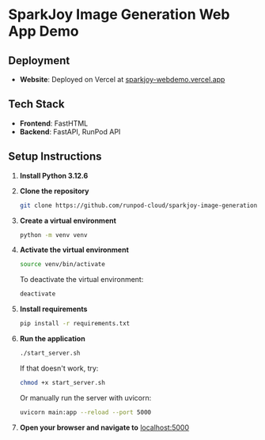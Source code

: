 # SparkJoy Image Generation Web App Demo

## Deployment

- **Website**: Deployed on Vercel at [sparkjoy-webdemo.vercel.app](https://sparkjoy-webdemo.vercel.app)


## Tech Stack

- **Frontend**: FastHTML
- **Backend**: FastAPI, RunPod API

## Setup Instructions

1. **Install Python 3.12.6**

2. **Clone the repository**

   ```sh
   git clone https://github.com/runpod-cloud/sparkjoy-image-generation-web-app-demo.git
   ```

3. **Create a virtual environment**

   ```sh
   python -m venv venv
   ```

4. **Activate the virtual environment**

   ```sh
   source venv/bin/activate
   ```

   To deactivate the virtual environment:

   ```sh
   deactivate
   ```

5. **Install requirements**

   ```sh
   pip install -r requirements.txt
   ```

6. **Run the application**

   ```sh
   ./start_server.sh
   ```

   If that doesn't work, try:

   ```sh
   chmod +x start_server.sh
   ```

   Or manually run the server with uvicorn:

   ```sh
   uvicorn main:app --reload --port 5000
   ```

7. **Open your browser and navigate to** [localhost:5000](http://localhost:5000)

